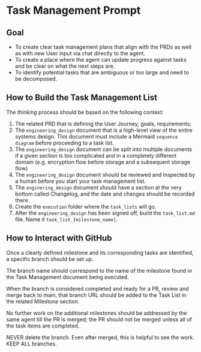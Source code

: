 # Task Management Prompt
## Goal
- To create clear task management plans that align with the PRDs as well as with new User input via chat directly to the agent.
- To create a place where the agent can update progress against tasks and be clear on what the next steps are.
- To identify potential tasks that are ambiguous or too large and need to be decomposed.

## How to Build the Task Management List
The *thinking* process should be based on the following context:

1. The related PRD that is defining the User Journey, goals, requirements;
2. The `engineering_design` document that is a high-level view of the entire systems design.  This document must include a Mermaid `sequence diagram` before proceeding to a task list.
3. The `engineering_design` document can be split into multiple documents if a given section is too complicated and in a completely different domain (e.g. encryption flow before storage and a subsequent storage flow)
4. The `engineering_design` document should be reviewed and inspected by a human before you start your task management list.
5. The `enginering_design` document should have a section at the very bottom called Changelog, and the date and changes should be recorded there.
6. Create the `execution` folder where the `task_lists` will go.
7. After the `engineering_design` has been signed off, build the `task_list.md` file.  Name it `task_list_[milestone_name]`.

## How to Interact with GitHub
Once a clearly defined milestone and its corresponding tasks are identified, a specific branch should be set up.

The branch name should correspond to the name of the milestone found in the Task Management document being executed.

When the branch is considered completed and ready for a PR, review and merge back to main, that branch URL should be added to the Task List in the related Milestone section.

No further work on the additional milestones should be addressed by the same agent till the PR is merged; the PR should not be merged unless all of the task items are completed.

NEVER delete the branch.  Even after merged, this is helpful to see the work.
KEEP ALL branches.


